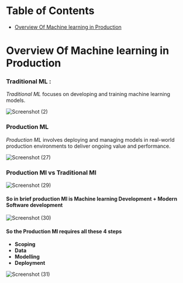 # Table of Contents
- [Overview Of Machine learning in Production](#overview-of-machine-learning-in-production)





# Overview Of Machine learning in Production
### Traditional ML : 
*Traditional ML* focuses on developing and training machine learning models.

![Screenshot (2)](https://github.com/sandeep4055/mlops_specalization/assets/70133134/d7fffaba-5946-446b-8af5-676be1056f9f)

### Production ML
*Production ML* involves deploying and managing models in real-world production environments to deliver ongoing value and performance.

![Screenshot (27)](https://github.com/sandeep4055/mlops_specalization/assets/70133134/6dff6a79-9701-40a6-a56d-d41f8832cf96)

### Production Ml vs Traditional Ml
![Screenshot (29)](https://github.com/sandeep4055/mlops_specalization/assets/70133134/6a5221e4-275b-44b3-99a9-de806dec2b44)

#### So in brief production Ml is Machine learning Development + Modern Software development

![Screenshot (30)](https://github.com/sandeep4055/mlops_specalization/assets/70133134/94951e31-7bd5-4617-acf0-ba793d9a1bee)

#### So the Production Ml requires all these 4 steps
- **Scoping**
- **Data**
- **Modelling**
- **Deployment**

![Screenshot (31)](https://github.com/sandeep4055/mlops_specalization/assets/70133134/67fd87ff-f6ad-4458-abd8-38c66ab259d5)

